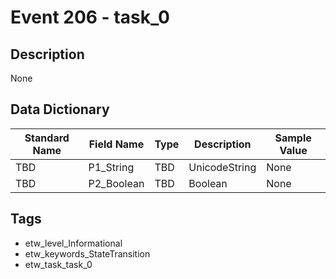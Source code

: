 # Event 206 - task_0

## Description
None

## Data Dictionary
|Standard Name|Field Name|Type|Description|Sample Value|
|---|---|---|---|---|
|TBD|P1_String|TBD|UnicodeString|None|None|
|TBD|P2_Boolean|TBD|Boolean|None|None|

## Tags
* etw_level_Informational
* etw_keywords_StateTransition
* etw_task_task_0